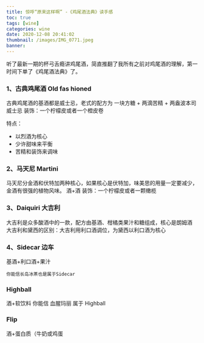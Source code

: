 ```yaml
---
title: 惊呼“原来这样啊” -《鸡尾酒法典》读手感
toc: true
tags: [wine]
categories: wine
date: 2020-12-08 20:41:02
thumbnail: /images/IMG_0771.jpeg
banner: 
---
```

听了最新一期的杯弓舌瘾讲鸡尾酒，简直推翻了我所有之前对鸡尾酒的理解，第一时间下单了《鸡尾酒法典》了。
<!--more-->

### 1、古典鸡尾酒 Old fas hioned 
古典鸡尾酒的基酒都是威士忌，老式的配方为
一块方糖 + 两滴苦精 + 两盎波本司威士忌
装饰：一个柠檬皮或者一个橙皮卷

特点：
- 以烈酒为核心
- 少许甜味来平衡
- 苦精和装饰来调味

### 2、马天尼 Martini 
马天尼分金酒和伏特加两种核心，如果核心是伏特加，味美思的用量一定要减少，金酒有很强的植物风味。
酒+酒
装饰：一个柠檬皮或者一颗橄榄


### 3、Daiquiri 大吉利
大吉利是众多酸酒中的一款，配方由基酒、柑橘类果汁和糖组成，核心是朗姆酒
大吉利和黛西的区别：大吉利用利口酒调位，为黛西以利口酒为核心

### 4、Sidecar 边车
基酒+利口酒+果汁

```
你能信长岛冰茶也是属于Sidecar
```

### Highball 
酒+软饮料
你能信 血腥玛丽 属于 Highball

### Flip 
酒+蛋白质（牛奶或鸡蛋

